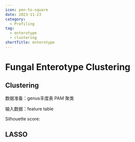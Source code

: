 ```yaml
---
icon: pen-to-square
date: 2023-11-23
category:
  - Profiling
tag:
  - enterotype
  - clustering
shortTitle: enterotype
---
```


# Fungal Enterotype Clustering

## Clustering
数据准备：genus丰度表
PAM 聚类

输入数据：feature table

Silhouette score:

## LASSO

